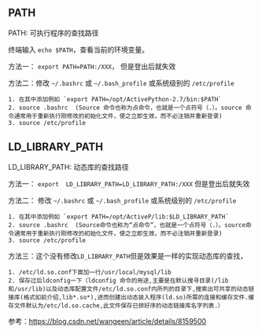 ## PATH

PATH:  可执行程序的查找路径

终端输入 `echo $PATH`，查看当前的环境变量。

方法一： `export PATH=PATH:/XXX`， 但是登出后就失效

方法二：修改 `~/.bashrc` 或 `~/.bash_profile` 或系统级别的 `/etc/profile`

```
1. 在其中添加例如 `export PATH=/opt/ActivePython-2.7/bin:$PATH`
2. source .bashrc  (Source 命令也称为点命令，也就是一个点符号（.）。source 命令通常用于重新执行刚修改的初始化文件，使之立即生效，而不必注销并重新登录)
3. source /etc/profile
```

## LD_LIBRARY_PATH

LD_LIBRARY_PATH: 动态库的查找路径

方法一： `export  LD_LIBRARY_PATH=LD_LIBRARY_PATH:/XXX` 但是登出后就失效

方法二：  修改 `~/.bashrc` 或 `~/.bash_profile` 或系统级别的 `/etc/profile`
```
1. 在其中添加例如 `export PATH=/opt/ActiveP/lib:$LD_LIBRARY_PATH`
2. source .bashrc  (Source命令也称为“点命令”，也就是一个点符号（.）。source命令通常用于重新执行刚修改的初始化文件，使之立即生效，而不必注销并重新登录)
3. source /etc/profile
```
方法三：这个没有修改`LD_LIBRARY_PATH`但是效果是一样的实现动态库的查找， 
```
1. /etc/ld.so.conf下面加一行/usr/local/mysql/lib
2. 保存过后ldconfig一下（ldconfig 命令的用途,主要是在默认搜寻目录(/lib和/usr/lib)以及动态库配置文件/etc/ld.so.conf内所列的目录下,搜索出可共享的动态链接库(格式如前介绍,lib*.so*),进而创建出动态装入程序(ld.so)所需的连接和缓存文件.缓存文件默认为/etc/ld.so.cache,此文件保存已排好序的动态链接库名字列表.）
```
参考：https://blog.csdn.net/wangeen/article/details/8159500
